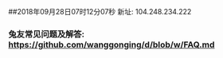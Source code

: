 ##2018年09月28日07时12分07秒 新址: 104.248.234.222
### 兔友常见问题及解答: https://github.com/wanggonging/d/blob/w/FAQ.md
